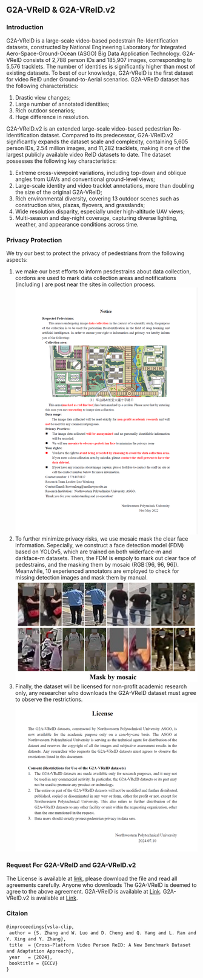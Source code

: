 ## G2A-VReID & G2A-VReID.v2

### Introduction
G2A-VReID is a large-scale video-based pedestrain Re-Identification datasets, constructed by National Engineering Laboratory for Integrated 
Aero-Space-Ground-Ocean (ASGO) Big Data Application Technology. G2A-VReID consists of 2,788 person IDs and 185,907 images, 
corresponding to 5,576 tracklets. The number of identities is significantly higher than most of existing datasets. To
best of our knowledge, G2A-VReID is the first dataset for video ReID under Ground-to-Aerial scenarios. 
G2A-VReID dataset has the following characteristics: 
1) Drastic view changes; 
2) Large number of annotated identities;
3) Rich outdoor scenarios;
4) Huge difference in resolution.

G2A-VReID.v2 is an extended large-scale video-based pedestrian Re-Identification dataset. Compared to its predecessor, G2A-VReID.v2 significantly expands the dataset scale and complexity, containing 5,605 person IDs, 2.54 million images, and 11,282 tracklets, making it one of the largest publicly available video ReID datasets to date.
The dataset possesses the following key characteristics:
1) Extreme cross-viewpoint variations, including top-down and oblique angles from UAVs and conventional ground-level views;
2) Large-scale identity and video tracklet annotations, more than doubling the size of the original G2A-VReID;
3) Rich environmental diversity, covering 13 outdoor scenes such as construction sites, plazas, flyovers, and grasslands;
4) Wide resolution disparity, especially under high-altitude UAV views;
5) Multi-season and day-night coverage, capturing diverse lighting, weather, and appearance conditions across time.

### Privacy Protection
We try our best to protect the privacy of pedestrians from the following aspects:
1) we make our best efforts to inform pesdestrains about data collection, 
cordons are used to mark data collection areas and notifications (including ) are 
post near the sites in collection process. 
![img.png](./images/notification.png)
2) To further minimize privacy risks, 
we use mosaic mask the clear face information. Sepecially, we construct a 
face detection model (FDM) based on YOLOv5, which are trained on 
both widerface-m and darkface-m datasets. Then, the FDM is empoly to mark out 
clear face of pedestrains, and the masking them by mosaic (RGB:[96, 96, 96]). Meanwhile, 
10 experienced annotators are employed to check for missing detection images 
and mask them by manual.
![img_1.png](./images/img_1.png)
3) Finally, the dataset will be licensed for non-profit academic 
research only, any researcher who downloads the G2A-VReID dataset must agree to observe the restrictions. 
![img.png](images/agreement.png)

### Request For G2A-VReID and G2A-VReID.v2
The License is available at [link](https://drive.google.com/file/d/1YlGf1pGWNbiE_oS-HfZIPBx4BjtHDUFU/view?usp=sharing), please download the file and read all agreements carefully. 
Anyone who downloads The G2A-VReID is deemed to agree to the above agreement. G2A-VReID is available at [Link](https://drive.google.com/file/d/1vPS-Xc1gBNc8Q40QZ0FaUWeYRkKsndeL/view?usp=sharing). G2A-VReID.v2 is available at [Link](https://drive.google.com/drive/folders/1XIoN1keopgZKRgEBXzUWdn1Lbe6jzTmg?usp=drive_link).
### Citaion
```
@inproceedings{vsla-clip,
 author = {S. Zhang and W. Luo and D. Cheng and Q. Yang and L. Ran and Y. Xing and Y. Zhang},
 title  = {Cross-Platform Video Person ReID: A New Benchmark Dataset and Adaptation Approach},
 year   = {2024},
 booktitle = {ECCV}
}
```
```
